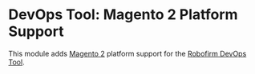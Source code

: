 DevOps Tool: Magento 2 Platform Support
====================================

This module adds [Magento 2](https://magento.com/) platform support for the 
[Robofirm DevOps Tool](https://bitbucket.org/robofirm/robofirm-devops).
